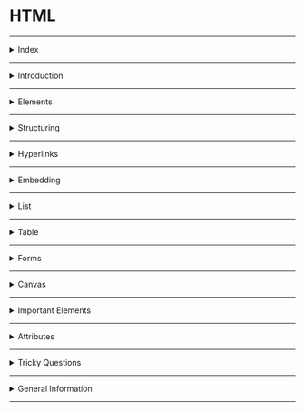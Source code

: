 # HTML

---

<details>
<summary>Index</summary>

## Index

- Introduction
- Elements
- Structure
- Hyperlinks
- Embedding
- List
- Table
- Forms
- Canvas
- Important Elements
- Attributes
- Tricky Questions
- General Information

</details>

---

<details>
<summary>Introduction</summary>

## Introduction

- **HTML** stands for **Hypertext Markup Language**
- Hypertext is special text, not regular text.
- you can create links with text that you can interact with by clicking or hovering.
- Markup refers to tags added to text to define structure or meaning.
- Tags tells the browser how to display text (like headings, paragraphs, links ...etc).
- Tags are used as instructions for formatting content.

![HTML Skeleton](./assets/01-html-skeleton.jpg)

### About HTML

- **HTML** stands for **Hypertext Markup Language**
- **HTML** is used to create static web pages.
- **HTML** is used to create skeleton of the webpage.
- Text Editor (Notepad) is the software for **HTML** coding.
- **HTML** file save with extension `.html`

### HTML coding

- **HTML** coding is a `Tag` based coding.
- Tags tells the browser how to display text (like headings, paragraphs, links ...etc).
- Tags are used as instructions for formatting content.

### **HTML** Tags are two types

1. **Container Tag** : It has startTag & endTag.
2. **Empty Tag** : It doesn't have an end tag.

- `Container Tag`

  ```html
  <h1>Heading</h1>
  <p>Paragraph</p>
  ```

- `Empty Tag`

  ```html
  <br />
  <hr />
  ```

- **HTML** elements define the structure and meaning of the content.
- With the help of HTML elements, the browser understands how to display the content on the webpage.

### **HTML** document Structure

```html index.html
<!DOCTYPE html>
<html>
	<head>
		Metadata Elements
	</head>
	<body>
		Content of Webpage
	</body>
</html>
```

An **HTML** document consists of three parts :

1. **DOCTYPE**  
  - The **DOCTYPE** declaration tells the type/version of the HTML document to the browser.

2. **Head Part**  
  - Head tag is for **Browser reading** purpose.  
  - Here, we can mention `HTML` page configuration information.  
  - Here, we can store title, style sheets, scripts, metadata...etc.

3. **Body Part**  
  - Body tag is for **Client reading** purpose.  
  - Here, we can Display content of the webpage.
  - It contains text content, headings, paragraphs, links, tables, forms, images, audios, videos, ...etc.

### Element Syntax

- Element consist of a **startTag** and **endTag**.  
- we can put **content** between **startTag** and **endTag**.

```html
<tag>Content</tag>
```

```html
<h1>I am Heading Tag</h1>
```

### Attribute syntax
- Attributes are used to give extra information to the html element.
- we must mention attributes only in **startTag**.

```html
<tag attributeName="attributeValue">Content</tag>
```

```html
  <img src="https://avatars.githubusercontent.com/u/150348094?v=4" />
 ```

### Uses of **HTML**

1. **Structuring web pages**  
   - we can define headings, paragraphs, and other content of a web page.
2. **Creating Hyperlinks**  
   - Hyperlink is used to navigate to other web resources or a specific element within the HTML document.
3. **Embedding**  
   - we can embed images, audios and videos in the HTML document.

### Advantages & Disadvantages of **HTML**

- we can create only Static Web pages (skeleton of the web page) with HTML alone.
- By Combining HTML with CSS, we can create Responsive web pages.
- By Combining HTML with JavaScript, we can create dynamic web pages.

### HTML version

- `HTML5` is the latest version of HTML.
- HTML5 is easier than HTML4 or Older versions.

- In HTML5 version, they added new features,

  - picture, audio and video elements
      - `<picture>, <audio>, <video>`
  - semantic elements
      - `<header>, <nav>, <aside>, <main>, <footer>`

**`HTML5` Declaration** :

```html
<!DOCTYPE html>
```

</details>

---

<details>
<summary>Elements</summary>

## Elements

### **HTML** Tags are two types

1. **Container Tag** : It has startTag & endTag.
2. **Empty Tag** : It does not have an endTag.

In general, HTML elements can be divided into two categories.

1. Block-Level Elements
2. Inline Elements

### Block-Level Elements

- HTML Block-Level element occupies the entire horizontal space of its parent element.
- HTML Block-Level element always start in a new line.

```html
<h1>Heading</h1>
<p>I am Paragraph.</p>
```

#### Block-Level Tags

- heading
  - `h1, h2, h3, h4, h5, h6`
- paragraph
  - `p`
- containers
  - `header, nav, aside, main, section, article, div, footer`

```html
<body>
   <h1>I am Heading 1</h1>
   <p>I am Paragraph</p>
  <div>
     <h2>I am Heading 2</h2>
  </div>
</body>
```

### In-Line Elements

- Inline element occupies content width only.
- The HTML Inline elements do not start on a new line.

```html
<p>I am <a href="https://www.google.com">Google</a> link</p>
<p>I am <span class="my-style">Ande Praveen</span></p>
```

#### In-Line Tags

- Buttons
  - `button`
- Links
  - `a`
- Text Styles
  - `span`
- Text Format
  - bold : `b`
  - italic :`i`
  - underline : `u`

### Nested **HTML**

The HTML element can be placed inside **another** HTML element is called Nested Element.

```html
<div>
	<h1>Heading</h1>
	<p>I am paragraph.</p>
</div>
```

</details>

---

<details>
<summary>Structuring</summary>

## Structuring

### Heading Elements

HTML defines six levels of headings.  
`h1, h2, h3, h4, h5, h6`

- The HTML `h1` element defines the most important heading of an HTML document.
- The HTML `h6` element defines the least important heading of an HTML document.

```html
<h1>heading 1</h1>
<h2>heading 2</h2>
<h3>heading 3</h3>
<h4>heading 4</h4>
<h5>heading 5</h5>
<h6>heading 6</h6>
```

### Paragraph Element

The HTML Paragraph Element defines the paragraph of an HTML document.

```html
<p>I am Paragraph</p>
```

### Line Break

The HTML `<br/>` Element helps to break the text and continue it in the next line.  
The HTML `<br/>` element is a void element.

```html
<p>
	Twinkle, twinkle, little star, <br />
	How I wonder what you are! <br />
	Up above the world so high, <br />
	Like a diamond in the sky.
</p>
```

### Horizontal line

The HTML `<hr/>` element inserts a horizontal line and helps to separate the content.

```html index.html
<h1>Heading</h1>
<hr />

<p>I am Paragraph</p>
```

### Semantic Tags

**Semantic** elements have the meaning.  
Semantic Tags are useful for client reading purpose, browser reading purpose and also Developer reading purpose.
The HTML semantic elements describe the **meaning** of content in between the start tag and end tag.

The Container Elements are used to wrap a group of elements and apply CSS styles to many elements at once.
These container tags are used to divide smaller parts for understanding and applying css easily.

**uses of Semantic HTML tags:**

- **Accessibility**  
  This is because screen readers and browsers can understand the code better.
  We can use shortcuts to move different parts within the webpage.

- **Search Engine Optimization**  
  It improves the website Search Engine Optimization Rankings which increases the number of people that visit our webpage.

- **Easy to Understand**  
   It makes our code more readable and easier to understand.

1. **header**
2. **nav** -> navbar
3. **aside** -> side bar
4. **main** -> main content
5. **section**
6. **article**
7. **footer**

![Semantic vs Non-Semantic](./assets/02-Semantic-vs-non-semantic.png)

```html
<header>
	<h2>heading</h2>
</header>

<nav>
	<h2>navbar</h2>
</nav>

<aside>
	<h2>aside</h2>
</aside>

<main>
	<h2>main content</h2>
</main>

<section>
	<article>
		<h2>the story</h2>
	</article>
</section>

<footer>
	<h2>footer</h2>
</footer>
```

### Non-Semantic Tags

Non-semantic elements don't have the meaning.  
They can contain anything.  
Examples: `div` and `span`.

- **div** container tag => divided & use css

```html
<div>
	<h1>I am Heading 1</h1>
</div>
```

- **span**
  `span` is an In-Line Element.  
  This span element used to apply some css styles for a particular character , word , group of words.  
  content comes side by side.

```html
<p>I am <span class="my-style">Ande Praveen</span></p>
```

### details

We can create accordion by using `<details/>`

It has two states:

- open: We can see the additional information.
- close: We can't see the additional information. We can see only the summary.

```html
<details>
	<summary>Details</summary>
	show Hidden Content by click on Details Summary.
</details>
```

</details>

---

<details>
<summary>Hyperlinks</summary>

### Hyperlinks

**Hyperlink** is used to navigate to other web resources or a specific element within the HTML document.
We can create hyperlinks to **text** as well as **images**, **buttons**, ...etc.

we can create Hyperlink with HTML **anchor** element.

```html
<a href="link"> Link Text </a>
<a href="link"> <button>Click Here</button> </a>
<a href="link"> <img src="image.png" /> </a>
<a href="#myHeading">Heading</a>
```

</details>

---

<details>
<summary>Embedding</summary>

## Embedding

### HTML media elements

HTML media elements are used to present the **audios** and **videos**.

### Display Image

We can display images on the web page using the HTML img element.  
`src` attribute tells the path to the image.  
`alt` attribute gives an alternate text for the image.

```html
<img src="IMAGE_URL" alt="image" />
```

### picture

The HTML `picture` element is a container to provide multiple alternative sources for the HTML `img` element. It is useful in different display/device scenarios.
It can contain zero or more source elements and one HTML img element.

```html
<picture>
	<source media="(min-width:650px)" srcset="image-1" />

	<source media="(min-width:465px)" srcset="image-2" />

	<img src="image-3" alt="historical places" />
</picture>
```

- The HTML `srcset` attribute specifies the alternative source/path of the img element.
- The HTML `media` attribute specifies the media query. CSS properties will be applied based on the device type and media features like min-width, ...etc.

### video

We can insert a video to the HTML document using video element.
The HTML `controls` attribute is used to set controls in HTML `video` element. It is a boolean attribute. When **controls** attribute is present, it specifies that video controls should be displayed.

Video controls include:

- Play
- Pause
- Volume
- Full screen toggle

```html
<video controls>
	<source src="movie.mp4" type="video/mp4" />
	<source src="movie.webm" type="video/webm" />
	<source src="movie.ogv" type="video/ogg" />
	Your browser does not support the video tag.
</video>
```

The HTML `source` element defines the media resource for the HTML video element.

- The HTML `src` attribute specifies the URL/path of the media resource (e.g. video).
- The HTML `type` attribute specifies the type/format of the media resource(e.g. video/mp4)

### audio

The HTML audio element represents a sound or audio stream. It is used to play an audio file on an HTML document.

```html
<audio controls>
	<source src="horse.ogg" type="audio/ogg" />
	<source src="horse.mp3" type="audio/mpeg" />
	Your browser does not support the audio element.
</audio>
```

The HTML source element specifies multiple alternative media resources for HTML img elements or for media elements (audio, video, etc.).
It is commonly used to give the same media content in multiple file formats for providing compatibility across different browsers.
The HTML `src` attribute of the source element specifies the URL/path of the media resource.

### iframe

Some of the uses of HTML `iframe` element are:

- We can embed HTML documents within the current HTML document.
- We can insert pdf, docs ...etc.
- We can embed videos within the current HTML document, ...etc.

```html
<iframe src="https://www.youtube.com/embed/y881t8ilMyc"></iframe>
```

The HTML `src` attribute specifies the URL/path of the video.

</details>

---

<details>
<summary>List</summary>

## List

There are mainly two types of lists in HTML

1. Ordered List
2. Unordered List

### Ordered List

It is created using the `ol` element.  
 It is a collection of related items.  
 Ordered list follows the Sequence Order.

```html
<ol>
	<li>html</li>
	<li>css</li>
	<li>bootstrap</li>
	<li>javascript</li>
	<li>react</li>
</ol>
```

### Unordered List

It is created using the `ul` element.  
 It is a collection of related items.  
 Unordered list does not follow any Sequence Order.

```html
<ul>
	<li>html</li>
	<li>css</li>
	<li>bootstrap</li>
	<li>javascript</li>
	<li>react</li>
</ul>
```

</details>

---

<details>

<summary>Table</summary>

### Table

Table is a combination of rows and columns.

```
thead => tr , th
tbody => tr , td
tfoot => tr , td
```

`table = table rows + table data`
`tr -> table row, td -> table data`

```html
<table>
	<thead>
		<tr>
			<th>Header 1</th>
			<th>Header 2</th>
		</tr>
	</thead>
	<tbody>
		<tr>
			<td>Row 1, Column 1</td>
			<td>Row 1, Column 2</td>
		</tr>
		<tr>
			<td>Row 2, Column 1</td>
			<td>Row 2, Column 2</td>
		</tr>
	</tbody>
	<tfoot>
		<tr>
			<td>Footer 1</td>
			<td>Footer 2</td>
		</tr>
	</tfoot>
</table>
```

</details>

---

<details>
<summary>Forms</summary>

## Form

The HTML `form` element can be used to create HTML Forms.  
form elements create interactive controls to accept the data from the user.
The Form is used to collect the user inputs.

It contains different types of form elements:

- input
- label
- select
- textarea
- button
- fieldset
- legend

### **Form** Example code

```html
<form onSubmit="submitForm()">
	<div>
		<label>Enter your name: </label>
		<input type="text" name="name" />
	</div>
	<div>
		<label>Enter Mobile number </label>
		<input type="number" name="mobile_no" />
	</div>
	<div>
		<input type="submit" value="Submit" />
		<button type="submit">submit</button>
	</div>
</form>
```

### input

`input` element creates interactive controls to accept the data from the user.

Different types of inputs:

- text
- password
- checkbox
- radio

**Textbox & Password**

```html
<input type="text" placeholder="text box" />
<input type="password" placeholder="password box" />
```

**Checkbox**

- It is used when one or more than one option to be selected out of several available options.
- It is also created by using the HTML input element with the type attribute value is set to `checkbox`.

```html
<input id="myCheckbox" type="checkbox" placeholder="text box" />
<label for="myCheckbox">Checkbox</label>
```

**Radio Buttons**

- It is used when only one option to be selected out of several available options.
- It is created by using an HTML input element with the `type` attribute value is set to `radio`.

```html
<input type="radio" id="genderMale" value="Male" name="gender" />
<label for="genderMale">Male</label>
<input type="radio" id="genderFemale" value="Female" name="gender" />
<label for="genderFemale">Female</label>
```

**Dropdown**  
we can choose any one option.  
The HTML `select` element is used to create a drop-down list of options.
The HTML `option` element should be inside the HTML `select` element for defining options in the drop-down list.

```html
<select>
	<option value="option-1">option1</option>
	<option value="option-2">option2</option>
	<option value="option-3">option3</option>
	<option value="option-4">option4</option>
</select>
```

```html
<select>
	<option value="option-1">option1</option>
	<option value="option-2">option2</option>
	<option value="option-3" selected>option3</option>
	<!--set Default Selection-->
	<option value="option-4">option4</option>
</select>
```

```html
<select multiple>
	<!--Show Multiple Options-->
	<option value="option-1">option1</option>
	<option value="option-2">option2</option>
	<option value="option-3">option3</option>
	<option value="option-4">option4</option>
</select>
```

**Textarea**

```html
<textarea rows="8" cols="55"></textarea
><!--cols means number of characters-->
```

</details>

---

<details>
<summary>Canvas</summary>

## Canvas

The HTML `<canvas>` element is used to draw graphics on a web page.  
The `<canvas>` element is only a container for graphics. You must use JavaScript to actually draw the graphics.

```html index.html
<!DOCTYPE html>
<html lang="en">
	<head>
		<meta charset="UTF-8" />
		<meta name="viewport" content="width=device-width, initial-scale=1.0" />
		<title>Document</title>
		<link rel="stylesheet" href="./styles.css" />
	</head>
	<body>
		<h1 class="heading">Canvas</h1>
		<canvas id="myCanvas"></canvas>
		<script src="./App.js"></script>
	</body>
</html>
```

```css index.css
.heading {
	text-align: center;
}

#myCanvas {
	width: 500px;
	height: 500px;
	border: 2px black solid;
}
```

```js index.js
let canvas = document.getElementById("myCanvas");
console.log(canvas);

let ctx = canvas.getContext("2d");
ctx.fillStyle = "#FF0000";
ctx.fillRect(0, 0, 150, 75);
```

</details>

---

<details>
<summary>Important Elements</summary>

## Important Elements

### html

The HTML element defines the root of an HTML document.  
It is a container for all the other HTML elements.

```html index.html
<!DOCTYPE html>
<html>
	<head>
		Meta Data
	</head>
	<body>
		<h1>Heading</h1>
		<p>I am Paragraph</p>
	</body>
</html>
```

### **script** element

- We use the HTML **script** element to write the **JavaScript** code in the HTML file.

```html
<script>
	console.log("Hello World");
</script>
```

- We can embed external javascript file with `src` attribute in `script` Tag.

```html
<script src="./external-javascript.js"></script>
```

### style

The HTML **style** element to write the **css** code in the HTML file.
The HTML **style** element contains style information for an HTML document.

```html index.html
<!DOCTYPE html>
<html>
<title>Document</title>
	<head>
		<style>
			h1 {
				color: red;
			}
			p {
				color: blue;
			}
		</style>
	</head>
	<body>
		<h1>Heading</h1>
		<p>I am Paragraph</p>
	</body>
</html>
```

### HTML link element

We use the HTML `link` element to link the CSS file to an HTML.

```html
<link rel="stylesheet" href="styles.css" />
```

### pre

The text will be displayed exactly as written in the HTML source code.

```html
<pre>
  Twinkle, twinkle, little star,
  How I wonder what you are! 
  Up above the world so high,
  Like a diamond in the sky.
</pre>
```

### code

The `<code>` tag is used to display a piece of code.

```html
<pre>
    <code>
        <h1>I am Heading Tag</h1>
    </code>
</pre>
```

</details>

---

<details>
<summary>Attributes</summary>

## Attributes

The HTML attributes provide additional information to the HTML element.
we always mention attributes in start tag only.

**syntax** : `attributeName="attributeValue"`

- id
- class
- style
- href
- src
- alt
- target
- type
- checked

### id

The HTML `id` attribute specifies a unique id for an HTML element. The value of the id attribute must be unique within the HTML document.

- It can be used for styling an HTML element using CSS.
- It is also used by JavaScript to access and manipulate the HTML elements with the specific `id`.

```html
<h1 id="heading1">Heading 1</h1>
<h1 id="heading2">Heading 2</h1>
```

### class

The HTML `class` attribute specifies a class name for an HTML element.  
It is used to apply styles to multiple elements with the same class name.  
One or more HTML elements can have the same class name.

```html
<h1 class="heading">Heading 1</h1>
<h1 class="heading">Heading 2</h1>
```

### target

we can use `target` attribute in HTML Anchor Element.  
The HTML Anchor Element can be used to create the links on a web page.

The HTML `target` Attribute specifies where to open the linked web resource.

- **\_self** : (Default value) It opens the document in the same window or Same Tab.
- **\_blank** : It opens the document in a new window or tab.
- **\_parent** : It opens the document in a parent frame.

```html
<a href="https://www.google.com" target="_blank">Google</a>
```

### href

The HTML **href** attribute is the most important attribute of the HTML anchor element.  
The value of the HTML `href` attribute is URL/path of the page where the link goes to.

```html
<a href="https://www.google.com" target="_blank">Google</a>
```

## Boolean Attributes

- required
- selected
- controls

### **required**

The HTML `required` attribute is a boolean attribute.  
If present, it specifies that an input field must be filled out before submitting the form.

```html
<form>
	<label for="username">Username</label>
	<input type="text" id="username" name="username" required />
	<input type="submit" />
</form>
```

### **src** vs **href**

- **src** meaning `source`
- **href** meaning `hypertext reference`

- The **src** attribute is used with elements that load external resources, such as images, audio, video, and scripts.
- The **href** attribute is used with elements that define hyperlinks or references to external resources. It is typically used for linking to other web pages, documents, or resources.

</details>

---

<details>
<summary>Tricky Questions</summary>

## Tricky Questions

### Can we use the HTML `p` element inside an HTML `span` element?

The HTML `span` element is an inline element, which should contain only other inline elements.
`span` is an inline element and `p` is a block-level element, we can't use the `p` element inside a `span` element.

</details>

---

<details>
<summary>General Information</summary>

## General Information

### Viewport

**viewport** is the visible area of a web page that a user can see within their web browser window without scrolling.

</details>

---
